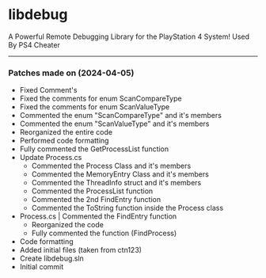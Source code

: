 # libdebug
A Powerful Remote Debugging Library for the PlayStation 4 System! Used By PS4 Cheater

---

### Patches made on (2024-04-05)

  - Fixed Comment's
  - Fixed the comments for enum ScanCompareType
  - Fixed the comments for enum ScanValueType
  - Commented the enum "ScanCompareType" and it's members
  - Commented the enum "ScanValueType" and it's members
  - Reorganized the entire code
  - Performed code formatting
  - Fully commented the GetProcessList function
- Update Process.cs
  - Commented the Process Class and it's members
  - Commented the MemoryEntry Class and it's members
  - Commented the ThreadInfo struct and it's members
  - Commented the ProcessList function
  - Commented the 2nd FindEntry function
  - Commented the ToString function inside the Process class
- Process.cs | Commented the FindEntry function
  - Reorganized the code
  - Fully commented the function (FindProcess)
- Code formatting
- Added initial files (taken from ctn123)
- Create libdebug.sln
- Initial commit

